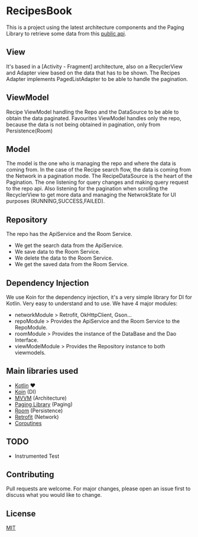 # RecipesBook
This is a project using the latest architecture components and the Paging Library to retrieve some data from this [public api](http://www.recipepuppy.com/).

## View
It's based in a [Activity - Fragment] architecture, also on a RecyclerView and Adapter view based on the data that has to be shown.
The Recipes Adapter implements PagedListAdapter to be able to handle the pagination.

## ViewModel
Recipe ViewModel handling the Repo and the DataSource to be able to obtain the data paginated.
Favourites ViewModel handles only the repo, because the data is not being obtained in pagination, only from Persistence(Room)

## Model
The model is the one who is managing the repo and where the data is coming from. In the case of the Recipe search flow, the data is coming
from the Network in a pagination mode. 
The RecipeDataSource is the heart of the Pagination. The one listening for query changes and making query request to the repo api.
Also listening for the pagination when scrolling the RecyclerView to get more data and managing the NetwrokState for UI purposes (RUNNING,SUCCESS,FAILED).

## Repository
The repo has the ApiService and the Room Service. 
- We get the search data from the ApiService.
- We save data to the Room Service.
- We delete the data to the Room Service.
- We get the saved data from the Room Service.

## Dependency Injection
We use Koin for the dependency injection, it's a very simple library for DI for Kotlin. Very easy to understand and to use.
We have 4 major modules:
- networkModule > Retrofit, OkHttpClient, Gson...
- repoModule > Provides the ApiService and the Room Service to the RepoModule.
- roomModule > Provides the instance of the DataBase and the Dao Interface.
- viewModelModule > Provides the Repository instance to both viewmodels.

## Main libraries used
- [Kotlin](https://kotlinlang.org/docs/reference/) :heart:
- [Koin](https://github.com/InsertKoinIO/koin) (DI)
- [MVVM](https://developer.android.com/jetpack/docs/guide) (Architecture)
- [Paging Library](https://developer.android.com/topic/libraries/architecture/paging) (Paging)
- [Room](https://developer.android.com/topic/libraries/architecture/room) (Persistence)
- [Retrofit](https://square.github.io/retrofit/) (Network)
- [Coroutines](https://developer.android.com/kotlin/coroutines)

## TODO
- Instrumented Test

## Contributing
Pull requests are welcome. For major changes, please open an issue first to discuss what you would like to change.

## License
[MIT](https://choosealicense.com/licenses/mit/)
